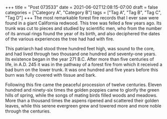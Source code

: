 +++
title = "Post 073533"
date = 2021-06-02T12:08:15-07:00
draft = false
categories = ["Category A", "Category B"]
tags = ["Tag A", "Tag B", "Tag C", "Tag D"]
+++
The most remarkable forest fire records that I ever saw were found in a giant California redwood. This tree was felled a few years ago. Its trunk was cut to pieces and studied by scientific men, who from the number of its annual rings found the year of its birth, and also deciphered the dates of the various experiences the tree had had with fire.

This patriarch had stood three hundred feet high, was sound to the core, and had lived through two thousand one hundred and seventy-one years. Its existence began in the year 271 B.C. After more than five centuries of life, in A.D. 245 it was in the pathway of a forest fire from which it received a bad burn on the lower trunk. It was one hundred and five years before this burn was fully covered with tissue and bark.

Following this fire came the peaceful procession of twelve centuries. Eleven hundred and ninety-six times the golden poppies came to glorify the green hills of spring, while the songs of mating birds filled woods and meadows. More than a thousand times the aspens ripened and scattered their golden leaves, while this serene evergreen grew and towered more and more noble through the centuries.
